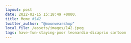 ```yaml
---
layout: post
date: 2022-02-15 15:18:49 +0000.
title: Meme #142
twitter_author: "@moonwearshop"
local_file: /assets/images/142.jpeg
tags: have-fun-staying-poor leonardio-dicaprio cartoon
---
```

